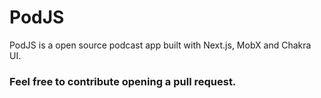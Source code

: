# PodJS

PodJS is a open source podcast app built with Next.js, MobX and Chakra UI. 

### Feel free to contribute opening a pull request. 
